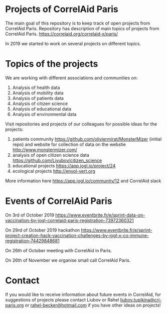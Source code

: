 # Projects of CorrelAid Paris 

The main goal of this repository is to keep track of open projects from CorrelAid Paris. 
Repository has description of main topics of projects from CorrelAid Paris. 
https://correlaid.org/correlaid-x/paris/

In 2019 we started to work on several projects on different topics.


# Topics of the projects
We are working with different associations and communities on:
1. Analysis of health data  
2. Analysis of mobility data 
3. Analysis of patients data 
4. Analysis of citizen science 
5. Analysis of educational data
5. Analysis of environmental data

Visit repositories and projects of our colleagues for possible ideas for the projects:
1. patients community https://github.com/oliviermirat/MonsterMizer (initial repo) and website for collection of data on the webstie http://www.monstermizer.com/
2. analysis of open citizen science data https://github.com/Liyubov/citizen_science
3. educational projects https://app.jogl.io/project/24
4. ecological projects http://envol-vert.org

More information here https://app.jogl.io/community/12  and CorrelAid slack 


# Events of CorrelAid Paris 
On 3rd of October 2019
https://www.eventbrite.fr/e/sprint-data-on-vaccination-by-jogl-correlaid-paris-registration-73972360321

On 29rd of October 2019 hackathon
https://www.eventbrite.fr/e/sprint-project-creation-hack-vaccination-challenges-by-jogl-x-co-immune-registration-74429848681

On 26th of October meeting with CorrelAid in Paris.

On 26th of November we organise small call CorrelAid Paris.

# Contact
If you would like to receive information about future events in CorrelAid, for suggestions of projects please contact 
Liubov or Rahel  liubov.tupikina@cri-paris.org or rahel-becker@hotmail.com if you have other ideas on projects!

